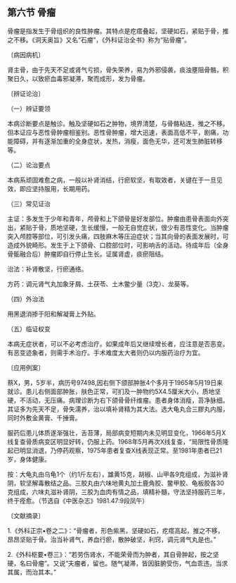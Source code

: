 ## 第六节 骨瘤

骨瘤是指发生于骨组织的良性肿瘤。其特点是疙瘩叠起，坚硬如石，紧贴于骨，推之不移。《洞天奥旨》又名“石瘤”，《外科证治全书》称为“贴骨瘤”。

〔病因病机〕

肾主骨，由于先天不足或肾气亏损，骨失荣养，易为外邪侵袭，痰浊壅阻骨骼，积聚日久，以致瘀血毒邪凝滞，聚而成形，发为骨瘤。

〔辨证论治〕

（一）辨证要领

本病诊断要点是触诊。触及坚硬如石之肿物，境界清楚，与骨骼粘连，推之不移。但本证应与恶性骨肿瘤相鉴别。恶性骨肿瘤，增大迅速，表面高低不平，剧痛，功能障碍，并有逐渐加重的全身症状，发热，消瘦，面色无华，还可发生肺脏转移等。

（二）论治要点

本病系顽固难愈之病，一般以补肾消结，行瘀软坚，有取效者，关键在于一旦见效，即应坚持服用，长期用药。

（三）常见证治

主证：多发生于少年和青年，颅骨和上下颌骨是好发部位。肿瘤由患骨表面向外突出，紧贴于骨，质地坚硬，生长缓慢，一般无自觉症状，很少有恶性变化。当肿瘤突入颅腔等部位，可引发头痛，四肢麻木等压迫症状；当其向骨的表面发展时，可造成外貌畸形。发生于上下颌骨、口腔部位时，可影响舌的活动。待成年后（全身骨骺融合后）肿瘤即自行停止生长。证属肾虚，痰瘀阻结。

治法：补肾散坚，行瘀通络。

方药：调元肾气丸加象牙屑、土茯苓、土木鳖少量（3克）、龙葵等。

（四）外治法

用黑退消掺于阳和解凝膏上外贴。

（五）临证权变

本病无症状者，可以不必考虑治疗。如果成年后又继续增长者，应注意是否恶变。有恶变迹象者，则需手术治疗。手术难度太大者则仍以内服药治疗为宜。

〔应用例案〕

蔡X，男，5岁半，病历号97498,因右侧下颌部肿胀4个多月于1965年5月19日来就诊。患儿右侧面部肿胀，肤色正常，可扪及一肿物约5X4.5厘米大小，质地坚硬，不活动，无压痛。病理诊断为右下颌骨骨纤维瘤。患者身体消瘦，苔净脉细。其证多为先天不足，骨失濡养，治以填补肾精为其大法。选大龟丸合三膠丸内服，同时外敷金黄膏、千捶膏。

服药后患儿体质遂渐强壮，舌苔薄，局部病变短期内未见明显变化，1966年5月X线复查骨质病变区明显好转，仍服上药。1968年5月再次X线复查，“局限性骨质隆起已明显消退，乃停药观察，1975年患者复查X线表现正常。至1981年患者已21岁，身体健康。

按：大龟丸由乌龟1个（约1斤左右），雄黄15克，胡椒、山甲各9克组成，为滋补肾阴，软坚解毒散结之品。三胶丸由六味地黄丸加土鹿角胶、鳖甲胶、龟板胶各30克组成，六味丸滋补肾阴，三胶为血肉有情之品，填精补髓，守法坚持服药三年，终于痊愈。（节选自《中医杂志》1981.47:9段凤午）

〔文献摘录〕

1.《外科正宗•卷之二》：“骨瘤者，形色紫黑，坚硬如石，疙瘩高起，推之不移，昂昂坚贴于骨。治当补肾气，养血行瘀，散肿破坚，利窍，调元肾气丸是也。”

2.《外科枢要•卷三》：“若劳伤肾水，不能荣骨而为肿者，其自骨肿起，按之坚硬，名曰骨瘤”。又说“夫瘤者，留也。随气凝滞，皆因脏腑受伤，气血乖违，当求其属，而治其本。”
